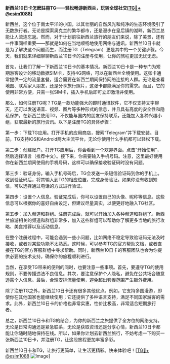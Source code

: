 **新西兰10日卡怎麽註冊TG——轻松畅游新西兰，玩转全球社交[[TG💪+ @esim1088](https://t.me/s/esim1088)]**

新西兰，这个位于南太平洋的小国，以其壮丽的自然风光和纯净的生态环境吸引了无数旅行者。无论是探索奥克兰的繁华都市，还是漫步在皇后镇的湖畔，新西兰总能让人流连忘返。然而，对于计划前往新西兰旅行的朋友们来说，除了美景，还有一件事同样重要——那就是如何在当地顺畅地使用网络与通讯。新西兰10日卡就是为了解决这个问题而生，而注册TG（Telegram）更是其中的一个关键步骤。今天，我们就来详细聊聊新西兰10日卡的注册与使用，让你的旅程更加无忧无虑。

首先，让我们了解一下新西兰10日卡的基本情况。新西兰10日卡是一种专门为短期游客设计的移动数据SIM卡，支持4G网络，可以在新西兰全境使用。这张卡通常提供一定的流量套餐，适合需要在新西兰期间保持网络连接的人群。无论是查看地图、联系家人朋友，还是分享旅行照片，这张卡都能满足你的需求。而且，它的使用非常方便，只需一张SIM卡，插入手机后即可立即激活并使用。

那么，如何注册TG呢？TG是一款功能强大的即时通讯软件，它不仅支持文字聊天，还可以发送语音、视频、图片等多种形式的信息，并且具有高度的安全性和隐私保护。在新西兰使用TG，不仅能与国内的朋友保持联系，还能加入各种兴趣小组，获取最新的旅行资讯。以下是注册TG的具体步骤：

第一步：下载TG应用。打开手机的应用商店，搜索“Telegram”并下载安装。目前，TG支持iOS和Android两大主流平台，无论你使用什么手机都可以轻松下载。

第二步：创建账户。打开TG应用后，你会看到一个欢迎界面。点击“开始使用”，然后选择语言（推荐中文）。接下来，你需要输入手机号码。注意，这里最好使用你在新西兰期间使用的手机号码，这样可以确保接收验证码时没有问题。

第三步：验证身份。输入手机号码后，TG会发送一条短信验证码到你的手机上。收到验证码后，将其输入到TG的相应位置，完成身份验证。如果你没有收到短信，可以选择通过电话的方式进行验证。

第四步：设置个人信息。验证完成后，你可以设置自己的头像、昵称等信息。这些信息可以根据你的喜好自由设定，但建议尽量真实，以便更好地融入TG社区。

第五步：加入频道和群组。注册完成后，就可以开始加入各种频道和群组了。新西兰旅游相关的频道和群组非常多，加入这些群组可以帮助你了解更多当地的旅行攻略、美食推荐以及活动信息。

在整个注册过程中，可能会遇到一些小问题，比如网络不稳定导致验证码无法及时接收，或者对某些功能不太熟悉。这时候，可以参考TG的官方帮助文档，或者直接在TG的官方客服群组中寻求帮助。同时，新西兰10日卡的客服团队也会为你提供必要的技术支持，确保你的旅程顺利进行。

当然，在享受TG带来的便利的同时，也要注意一些事项。首先，要遵守TG的使用规则，不要传播违法不良信息。其次，要注意保护个人隐私，避免在公共场合随意透露个人信息。最后，合理安排流量使用，避免超出套餐范围产生额外费用。

除了注册TG之外，新西兰10日卡还有很多其他优点。例如，它支持多国漫游，即使你在其他国家也能继续使用；它还提供了多种语言支持，满足不同国家游客的需求。此外，新西兰10日卡的价格也非常实惠，性价比极高，非常适合短期旅行者。

总之，新西兰10日卡和TG的结合，为你的新西兰之旅提供了全方位的网络支持。无论是日常沟通还是紧急联系，无论是获取资讯还是分享心情，新西兰10日卡都能让你随时随地保持在线。所以，如果你计划去新西兰旅行，不妨考虑一下购买一张新西兰10日卡，并注册TG，让这段旅程更加丰富多彩。

新西兰10日卡和TG，让旅行更简单，让生活更精彩。快来体验吧！[[TG💪+ @esim1088](https://t.me/s/esim1088) ![Image](https://i.postimg.cc/4NQfJmqS/Snipaste-2025-05-13-00-14-12.png)]